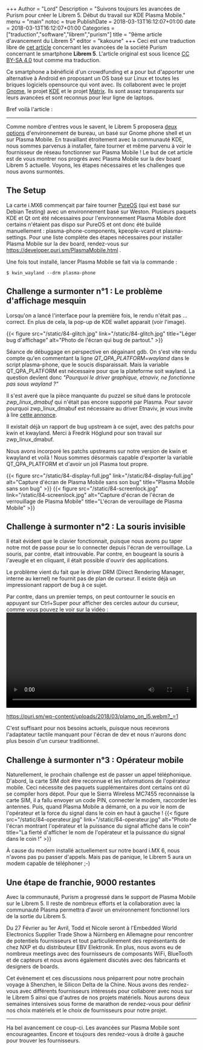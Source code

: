 +++
Author = "Lord"
Description = "Suivons toujours les avancées de Purism pour créer le Librem 5. Début du travail sur KDE Plasma Mobile."
menu = "main"
notoc = true
PublishDate = 2018-03-13T16:12:07+01:00
date = 2018-03-13T16:12:07+01:00
Categories = ["traduction","software","librem","purism"]
title = "9ème article d'avancement du Librem 5"
editor = "kakoune"
+++
Ceci est une traduction libre de [cet article](https://puri.sm/posts/librem5-progress-report-5/) concernant les avancées de la société Purism concernant le smartphone **Librem 5**.
L'article original est sous licence [CC BY-SA 4.0](https://creativecommons.org/licenses/by-sa/4.0/) tout comme ma traduction.


Ce smartphone a bénéficié d'un crowdfunding et a pour but d'apporter une alternative à Android en proposant un OS basé sur Linux et toutes les briques logiciels opensource qui vont avec.
Ils collaborent avec le projet [Gnome](https://www.gnome.org), le projet [KDE](https://www.kde.org) et le projet [Matrix](https://matrix.org).
Ils sont assez transparents sur leurs avancées et sont reconnus pour leur ligne de laptops.

Bref voilà l'article :

<hr>

Comme nombre d'entres vous le savent, le Librem 5 proposera [deux options](https://puri.sm/posts/gnome-and-kde-in-pureos-diversity-across-devices/) d'environnement de bureau, un basé sur Gnome phone shell et un sur Plasma Mobile.
En travaillant étroitement avec la communauté KDE, nous sommes parvenus à installer, faire tourner et même parvenu à voir le fournisseur de réseau fonctionner sur Plasma Mobile !
Le but de cet article est de vous montrer nos progrés avec Plasma Mobile sur la dev board Librem 5 actuelle.
Voyons, les étapes nécessaires et les challenges que nous avons surmontés.

## The Setup
La carte i.MX6 commençait par faire tourner [PureOS](https://pureos.net) (qui est basé sur Debian Testing) avec un environnement basé sur Weston.
Plusieurs paquets KDE et Qt ont été nécessaires pour l'environnement Plasma Mobile dont certains n'étaient pas dispo sur PureOS et ont donc été buildé manuellement : plasma-phone-components, kpeople-vcard et plasma-settings.
Pour une liste complète des étapes nécessaires pour installer Plasma Mobile sur la dev board, rendez-vous sur https://developer.puri.sm/PlasmaMobile.html . 

Une fois tout installé, lancer Plasma Mobile se fait via la commande : 
```
$ kwin_wayland --drm plasma-phone
```

## Challenge a surmonter n°1 : Le problème d'affichage mesquin
Lorsqu'on a lancé l'interface pour la première fois, le rendu n'était pas … correct.
En plus de cela, la pop-up de KDE wallet apparait (voir l'image).
 
{{< figure src="/static/84-glitch.jpg" link="/static/84-glitch.jpg" title="Léger bug d'affichage" alt="Photo de l'écran qui bug de partout." >}}

Séance de débuggage en perspective en dégainant gdb.
On s'est vite rendu compte qu'en commentant la ligne *QT_QPA_PLATFORM=wayland* dans le script plasma-phone, que le soucis disparaissait.
Mais la variable QT_QPA_PLATFORM est nécessaire pour que la plateforme soit wayland.
La question devîent donc *"Pourquoi le driver graphique, etnaviv, ne fonctionne pas sous wayland ?"*

Il s'est averé que la pièce manquante du puzzel se situé dans le protocole *zwp_linux_dmabuf* qui n'était pas encore supporté par Plasma.
Pour savoir pourquoi zwp_linux_dmabuf est nécessaire au driver Etnaviv, je vous invite à lire [cette annonce](https://www.pengutronix.de/en/2017-09-28-etnaviv-weston-mainline.html).

Il existait déjà un rapport de bug upstream à ce sujet, avec des patchs pour kwin et kwayland. Merci à Fredrik Höglund pour son travail sur zwp_linux_dmabuf.

Nous avons incorporé les patchs upstreams sur notre version de kwin et kwayland et voilà !
Nous sommes désormais capable d'exporter la variable QT_QPA_PLATFORM et d'avoir un joli Plasma tout propre.

{{< figure src="/static/84-display-full.jpg" link="/static/84-display-full.jpg" alt="Capture d'écran de Plasma Mobile sans son bug" title="Plasma Mobile sans son bug" >}}
{{< figure src="/static/84-screenlock.jpg" link="/static/84-screenlock.jpg" alt="Capture d'écran de l'écran de verrouillage de Plasma Mobile" title="L'écran de verouillage de Plasma Mobile" >}}

## Challenge à surmonter n°2 : La souris invisible
Il était évident que le clavier fonctionnait, puisque nous avons pu taper notre mot de passe pour se lo connecter depuis l'écran de verrouillage.
La souris, par contre, était introuvable.
Par contre, en bougeant la souris à l'aveugle et en cliquant, il était possible d'ouvrir des applications.

Le problème vient du fait que le driver DRM (Direct Rendering Manager, interne au kernel) ne fournit pas de plan de curseur.
Il existe déjà un impressionant rapport de bug à ce sujet.

Par contre, dans un premier temps, on peut contourner le soucis en appuyant sur Ctrl+Super pour afficher des cercles autour du curseur, comme vous pouvez le voir sur la vidéo :
<video class="wp-video-shortcode" id="video-49252-1" width="100%" preload="metadata" controls="controls"><source type="video/webm" src="https://puri.sm/wp-content/uploads/2018/03/plamo_on_l5.webm?_=1" /><a href="https://puri.sm/wp-content/uploads/2018/03/plamo_on_l5.webm?_=1"></a></video>

https://puri.sm/wp-content/uploads/2018/03/plamo_on_l5.webm?_=1

C'est suffisant pour nos besoins actuels, puisque nous recevrons l'adaptateur tactile manquant pour l'écran de dev et nous n'aurons donc plus besoin d'un curseur traditionnel.

## Challenge à surmonter n°3 : Opérateur mobile
Naturellement, le prochain challenge est de passer un appel téléphonique.
D'abord, la carte SIM doit être reconnue et les informations de l'opérateur mobile.
Ceci nécessite des paquets supplémentaires dont certains ont dû se compiler hors dépot.
Pour que le Sierra Wireless MC7455 reconnaisse la carte SIM, il a fallu envoyer un code PIN, connecter le modem, raccorder les antennes.
Puis, quand Plasma Mobile a démarré, on a pu voir le nom de l'opérateur et la force du signal dans le coin en haut à gauche !
{{< figure src="/static/84-operateur.jpg" link="/static/84-operateur.jpg" alt="Photo de l'écran montrant l'opérateur et la puissance du signal affiché dans le coin" title="La fierté d'afficher le nom de l'opérateur et la puissance du signal dans le coin !" >}}

À cause du modem installé actuellement sur notre board i.MX 6, nous n'avons pas pu passer d'appels.
Mais pas de panique, le Librem 5 aura un modem capable de téléphoner ;-)

## Une étape de franchie, 9000 restantes
Avec la communauté, Purism a progressé dans le support de Plasma Mobile sur le Librem 5.
Il reste de nombreux efforts et la collaboration avec la communauté Plasma permettra d'avoir un environnement fonctionnel lors de la sortie du Librem 5.

Du 27 Février au 1er Avril, Todd et Nicole seront à l'Embedded World Electronics Supplier Trade Show à Nürnberg en Allemagne pour rencontrer de potentiels fournisseurs et tout particulièrement des représentants de chez NXP et du distributeur EBV Elektronik.
En plus, nous avons eu de nombreux meetings avec des fournisseurs de composants WiFi, BlueTooth et de capteurs et nous avons également discutés avec des fabricants et designers de boards.

Cet évènement et ces discussions nous préparrent pour notre prochain voyage à Shenzhen, le Silicon Delta de la Chine.
Nous avons des rendez-vous avec différents fournisseurs intéressés pour collaborer avec nous sur le Librem 5 ainsi que d'autres de nos projets matériels.
Nous aurons deux semaines intensives sous forme de marathon de rendez-vous pour définir nos choix matériels et le choix de fournisseurs pour notre projet.

---------------
Ha bel avancement ce coup-ci.
Les avancées sur Plasma Mobile sont encourageantes.
Encore et toujours des rendez-vous à droite à gauche pour trouver les fournisseurs.
